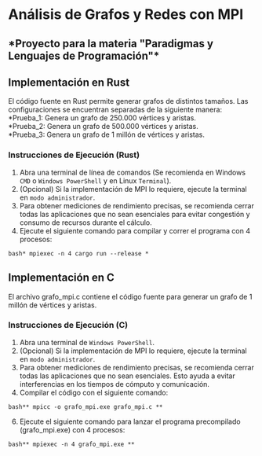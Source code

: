 # Análisis de Grafos y Redes con MPI

<h2>*Proyecto para la materia "Paradigmas y Lenguajes de Programación"*</h2>

## Implementación en Rust

El código fuente en Rust permite generar grafos de distintos tamaños. Las configuraciones se encuentran separadas de la siguiente manera:
<br>
 *Prueba_1: Genera un grafo de 250.000 vértices y aristas.<br>
 *Prueba_2: Genera un grafo de 500.000 vértices y aristas.<br>
 *Prueba_3: Genera un grafo de 1 millón de vértices y aristas.<br>

### Instrucciones de Ejecución (Rust)

1. Abra una terminal de línea de comandos (Se recomienda en Windows `CMD` o `Windows PowerShell` y en Linux `Terminal`).
2. (Opcional) Si la implementación de MPI lo requiere, ejecute la terminal en `modo administrador`.
3. Para obtener mediciones de rendimiento precisas, se recomienda cerrar todas las aplicaciones que no sean esenciales para evitar congestión y consumo de recursos durante el cálculo.
4. Ejecute el siguiente comando para compilar y correr el programa con 4 procesos:

```bash* mpiexec -n 4 cargo run --release *```

## Implementación en C

El archivo grafo_mpi.c contiene el código fuente para generar un grafo de 1 millón de vértices y aristas.

### Instrucciones de Ejecución (C)

1. Abra una terminal de `Windows PowerShell`.
2. (Opcional) Si la implementación de MPI lo requiere, ejecute la terminal en `modo administrador`.
3. Para obtener mediciones de rendimiento precisas, se recomienda cerrar todas las aplicaciones que no sean esenciales. Esto ayuda a evitar interferencias en los tiempos de cómputo y comunicación.
4. Compilar el código con el siguiente comando:

```bash** mpicc -o grafo_mpi.exe grafo_mpi.c **```
   
6. Ejecute el siguiente comando para lanzar el programa precompilado (grafo_mpi.exe) con 4 procesos:

```bash** mpiexec -n 4 grafo_mpi.exe **```
